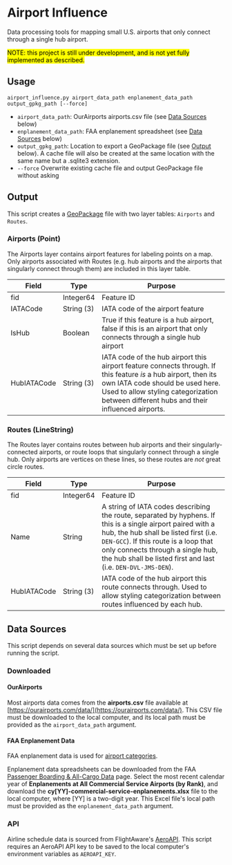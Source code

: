 # Airport Influence
Data processing tools for mapping small U.S. airports that only connect through a single hub airport.

<mark>NOTE: this project is still under development, and is not yet fully implemented as described.</mark>

## Usage

`airport_influence.py airport_data_path enplanement_data_path output_gpkg_path [--force]`

- `airport_data_path`: OurAirports airports.csv file (see [Data Sources](#data-sources) below)
- `enplanement_data_path`: FAA enplanement spreadsheet (see [Data Sources](#data-sources) below)
- `output_gpkg_path`: Location to export a GeoPackage file (see [Output](#output) below). A cache file will also be created at the same location with the same name but a .sqlite3 extension.
- `--force` Overwrite existing cache file and output GeoPackage file without asking

## Output

This script creates a [GeoPackage](https://www.geopackage.org/) file with two layer tables: `Airports` and `Routes`.

### Airports (Point)

The Airports layer contains airport features for labeling points on a map. Only airports associated with Routes (e.g. hub airports and the airports that singularly connect through them) are included in this layer table.

| Field | Type | Purpose |
|-------|------|---------|
| fid | Integer64 | Feature ID |
| IATACode | String (3) | IATA code of the airport feature |
| IsHub | Boolean | True if this feature is a hub airport, false if this is an airport that only connects through a single hub airport |
| HubIATACode | String (3) | IATA code of the hub airport this airport feature connects through. If this feature *is* a hub airport, then its own IATA code should be used here. Used to allow styling categorization between different hubs and their influenced airports.

### Routes (LineString)

The Routes layer contains routes between hub airports and their singularly-connected airports, or route loops that singularly connect through a single hub. Only airports are vertices on these lines, so these routes are _not_ great circle routes.

| Field | Type | Purpose |
|-------|------|---------|
| fid | Integer64 | Feature ID |
| Name | String | A string of IATA codes describing the route, separated by hyphens. If this is a single airport paired with a hub, the hub shall be listed first (i.e. `DEN-GCC`). If this route is a loop that only connects through a single hub, the hub shall be listed first and last (i.e. `DEN-DVL-JMS-DEN`). |
| HubIATACode | String (3) | IATA code of the hub airport this route connects through. Used to allow styling categorization between routes influenced by each hub.

## Data Sources

This script depends on several data sources which must be set up before running the script.

### Downloaded

#### OurAirports

Most airports data comes from the **airports.csv** file available at [https://ourairports.com/data/](https://ourairports.com/data/). This CSV file must be downloaded to the local computer, and its local path must be provided as the `airport_data_path` argument.

#### FAA Enplanement Data

FAA enplanement data is used for [airport categories](https://www.faa.gov/airports/planning_capacity/categories).

Enplanement data spreadsheets can be downloaded from the FAA [Passenger Boarding &amp; All-Cargo Data](https://www.faa.gov/airports/planning_capacity/passenger_allcargo_stats/passenger) page. Select the most recent calendar year of **Enplanements at All Commercial Service Airports (by Rank)**, and download the **cy[YY]-commercial-service-enplanements.xlsx** file to the local computer, where [YY] is a two-digit year. This Excel file's local path must be provided as the `enplanement_data_path` argument.

### API

Airline schedule data is sourced from FlightAware's [AeroAPI](https://www.flightaware.com/commercial/aeroapi/). This script requires an AeroAPI API key to be saved to the local computer's environment variables as `AEROAPI_KEY`.